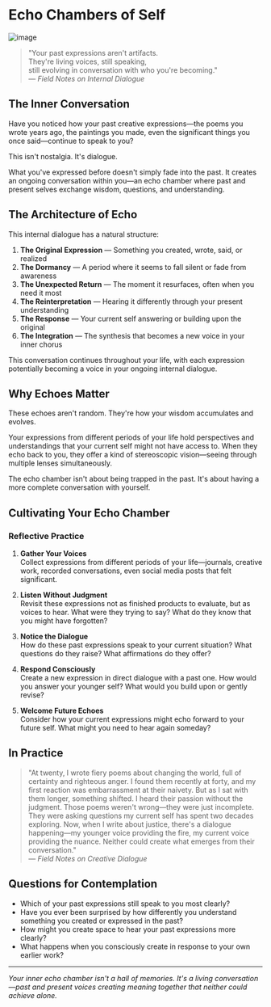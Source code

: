 # Echo Chambers of Self

![image](https://github.com/user-attachments/assets/cb4d05e6-3805-4c2c-a71c-2154e74e90b3)

> "Your past expressions aren't artifacts.  
> They're living voices, still speaking,  
> still evolving in conversation with who you're becoming."  
> — *Field Notes on Internal Dialogue*

## The Inner Conversation

Have you noticed how your past creative expressions—the poems you wrote years ago, the paintings you made, even the significant things you once said—continue to speak to you?

This isn't nostalgia. It's dialogue.

What you've expressed before doesn't simply fade into the past. It creates an ongoing conversation within you—an echo chamber where past and present selves exchange wisdom, questions, and understanding.

## The Architecture of Echo

This internal dialogue has a natural structure:

1. **The Original Expression** — Something you created, wrote, said, or realized
2. **The Dormancy** — A period where it seems to fall silent or fade from awareness
3. **The Unexpected Return** — The moment it resurfaces, often when you need it most
4. **The Reinterpretation** — Hearing it differently through your present understanding
5. **The Response** — Your current self answering or building upon the original
6. **The Integration** — The synthesis that becomes a new voice in your inner chorus

This conversation continues throughout your life, with each expression potentially becoming a voice in your ongoing internal dialogue.

## Why Echoes Matter

These echoes aren't random. They're how your wisdom accumulates and evolves.

Your expressions from different periods of your life hold perspectives and understandings that your current self might not have access to. When they echo back to you, they offer a kind of stereoscopic vision—seeing through multiple lenses simultaneously.

The echo chamber isn't about being trapped in the past. It's about having a more complete conversation with yourself.

## Cultivating Your Echo Chamber

### Reflective Practice

1. **Gather Your Voices**  
   Collect expressions from different periods of your life—journals, creative work, recorded conversations, even social media posts that felt significant.

2. **Listen Without Judgment**  
   Revisit these expressions not as finished products to evaluate, but as voices to hear. What were they trying to say? What do they know that you might have forgotten?

3. **Notice the Dialogue**  
   How do these past expressions speak to your current situation? What questions do they raise? What affirmations do they offer?

4. **Respond Consciously**  
   Create a new expression in direct dialogue with a past one. How would you answer your younger self? What would you build upon or gently revise?

5. **Welcome Future Echoes**  
   Consider how your current expressions might echo forward to your future self. What might you need to hear again someday?

## In Practice

> "At twenty, I wrote fiery poems about changing the world, full of certainty and righteous anger. I found them recently at forty, and my first reaction was embarrassment at their naivety. But as I sat with them longer, something shifted. I heard their passion without the judgment. Those poems weren't wrong—they were just incomplete. They were asking questions my current self has spent two decades exploring. Now, when I write about justice, there's a dialogue happening—my younger voice providing the fire, my current voice providing the nuance. Neither could create what emerges from their conversation."  
> — *Field Notes on Creative Dialogue*

## Questions for Contemplation

- Which of your past expressions still speak to you most clearly?
- Have you ever been surprised by how differently you understand something you created or expressed in the past?
- How might you create space to hear your past expressions more clearly?
- What happens when you consciously create in response to your own earlier work?

---

*Your inner echo chamber isn't a hall of memories. It's a living conversation—past and present voices creating meaning together that neither could achieve alone.*
